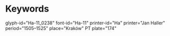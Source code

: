 # Keywords
glyph-id="Ha-11_0238"
font-id="Ha-11"
printer-id="Ha"
printer="Jan Haller"
period="1505–1525"
place="Kraków"
PT plate="174"
